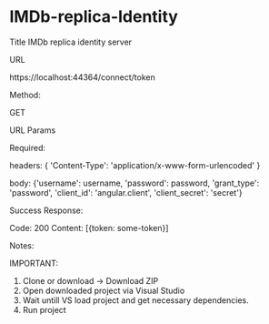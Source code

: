 # IMDb-replica-Identity

Title
IMDb replica identity server

URL

https://localhost:44364/connect/token

Method:

GET

URL Params

Required:

headers: { 'Content-Type': 'application/x-www-form-urlencoded' }

body: {'username': username, 'password': password, 'grant_type': 'password', 'client_id': 'angular.client', 'client_secret': 'secret'}

Success Response:

Code: 200 
Content: [{token: some-token}]

Notes:

IMPORTANT:
1. Clone or download -> Download ZIP
2. Open downloaded project via Visual Studio 
3. Wait untill VS load project and get necessary dependencies.
4. Run project
